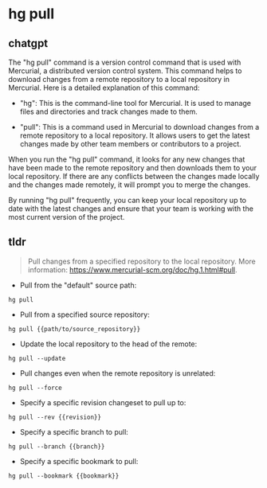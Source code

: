 # hg pull 
## chatgpt 
The "hg pull" command is a version control command that is used with Mercurial, a distributed version control system. This command helps to download changes from a remote repository to a local repository in Mercurial. Here is a detailed explanation of this command:

- "hg": This is the command-line tool for Mercurial. It is used to manage files and directories and track changes made to them. 

- "pull": This is a command used in Mercurial to download changes from a remote repository to a local repository. It allows users to get the latest changes made by other team members or contributors to a project.

When you run the "hg pull" command, it looks for any new changes that have been made to the remote repository and then downloads them to your local repository. If there are any conflicts between the changes made locally and the changes made remotely, it will prompt you to merge the changes.

By running "hg pull" frequently, you can keep your local repository up to date with the latest changes and ensure that your team is working with the most current version of the project. 

## tldr 
 
> Pull changes from a specified repository to the local repository.
> More information: <https://www.mercurial-scm.org/doc/hg.1.html#pull>.

- Pull from the "default" source path:

`hg pull`

- Pull from a specified source repository:

`hg pull {{path/to/source_repository}}`

- Update the local repository to the head of the remote:

`hg pull --update`

- Pull changes even when the remote repository is unrelated:

`hg pull --force`

- Specify a specific revision changeset to pull up to:

`hg pull --rev {{revision}}`

- Specify a specific branch to pull:

`hg pull --branch {{branch}}`

- Specify a specific bookmark to pull:

`hg pull --bookmark {{bookmark}}`
